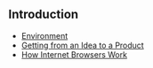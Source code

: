 ## Introduction

- [Environment](environment.md)
- [Getting from an Idea to a Product](getting-from-an-idea-to-a-product.md)
- [How Internet Browsers Work](how-internet-browsers-work.md)
